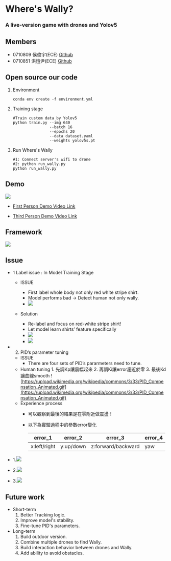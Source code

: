 # Where's Wally? 
### A live-version game with drones and Yolov5

Members
---

- 0710809 侯俊宇(ECE) [Github](https://github.com/KaiYin77/Where-s-Wally-with-Drone-live-version)
- 0710851 洪愷尹(ECE) [Github](https://github.com/KaiYin77/Where-s-Wally-with-Drone-live-version)

Open source our code
---
1. Environment
    ```  bash=
    conda env create -f environment.yml
    ```
2. Training stage 
    ```bash=
    #Train custom data by Yolov5
    python train.py --img 640 
                    --batch 16 
                    --epochs 20 
                    --data dataset.yaml 
                    --weights yolov5s.pt
    ```
3. Run Where's Wally 
    ```bash=
    #1: Connect server's wifi to drone
    #2: python run_wally.py
    python run_wally.py
    ```

Demo
---
![](https://i.imgur.com/rWjpbMr.jpg)

- [First Person Demo Video Link](https://www.youtube.com/watch?v=z6AtXdli5vY)

- [Third Person Demo Video Link](https://www.youtube.com/watch?v=odehuxl3iVA)

Framework
---
![](https://i.imgur.com/Z2lPyJE.jpg)

Issue
---
- 1 Label issue : In Model Training Stage
    - ISSUE
        - First label whole body not only red white stripe shirt.
        - Model performs bad → Detect human not only wally.
        - ![](https://i.imgur.com/9mBeXRv.jpg) 

    - Solution
        - Re-label and focus on red-white stripe shirt!
        - Let model learn shirts’ feature specifically
        - ![](https://i.imgur.com/N9ocQ93.png)
        - ![](https://i.imgur.com/uSI6ZBl.jpg)

- 2. PID’s parameter tuning
    - ISSUE
        - There are four sets of PID’s pararmeters need to tune.
    - Human tuning
            1. 先調Kp讓震幅起來
            2. 再調Ki讓error趨近於零
            3. 最後Kd讓曲線smooth
    ![https://upload.wikimedia.org/wikipedia/commons/3/33/PID_Compensation_Animated.gif](https://upload.wikimedia.org/wikipedia/commons/3/33/PID_Compensation_Animated.gif)
    - Experience process
        - 可以觀察到最後的結果是在零附近做震盪！
        - 以下為實驗過程中的參數error變化

            | error_1 | error_2 | error_3 | error_4 | 
            | -------- | -------- | -------- | ------- |
            | x:left/right   | y:up/down     | z:forward/backward    |yaw    |

- 1.![](https://i.imgur.com/2fnW2q8.png)
- 2.![](https://i.imgur.com/WWYAl01.png)
- 3.![](https://i.imgur.com/gcFdEXf.png)

Future work
---
- Short-term
    1. Better Tracking logic.
    2. Improve model's stability.
    3. Fine-tune PID's parameters.
- Long-term
    1. Build outdoor version.
    2. Combine multiple drones to find Wally.
    3. Build interaction behavior between drones and Wally.
    4. Add ability to avoid obstacles. 
